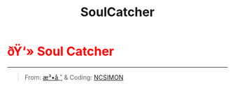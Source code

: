 ﻿---
lang: en-US
title: SoulCatcher
prev: Shapemaster
next: Swooper
---
# <font color="red">ðŸ‘» <b>Soul Catcher</b></font> <Badge text="Concealing" type="tip" vertical="middle"/>
---

> From: [æ³•å¸ˆ](https://space.bilibili.com/511107305) & Coding: [NCSIMON](https://github.com/NCSIMON)



